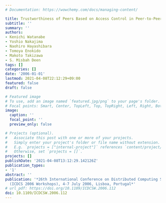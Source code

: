 ```yaml
---
# Documentation: https://wowchemy.com/docs/managing-content/

title: Trustworthiness of Peers Based on Access Control in Peer-to-Peer Overlay Networks
subtitle: ''
summary: ''
authors:
- Kenichi Watanabe
- Yoshio Nakajima
- Naohiro Hayashibara
- Tomoya Enokido
- Makoto Takizawa
- S. Misbah Deen
tags: []
categories: []
date: '2006-01-01'
lastmod: 2021-04-08T22:12:29+09:00
featured: false
draft: false

# Featured image
# To use, add an image named `featured.jpg/png` to your page's folder.
# Focal points: Smart, Center, TopLeft, Top, TopRight, Left, Right, BottomLeft, Bottom, BottomRight.
image:
  caption: ''
  focal_point: ''
  preview_only: false

# Projects (optional).
#   Associate this post with one or more of your projects.
#   Simply enter your project's folder or file name without extension.
#   E.g. `projects = ["internal-project"]` references `content/project/deep-learning/index.md`.
#   Otherwise, set `projects = []`.
projects: []
publishDate: '2021-04-08T13:12:29.142126Z'
publication_types:
- '1'
abstract: ''
publication: '*26th International Conference on Distributed Computing Systems Workshops
  (ICDCS 2006 Workshops), 4-7 July 2006, Lisboa, Portugal*'
# url_pdf: https://doi.org/10.1109/ICDCSW.2006.112
doi: 10.1109/ICDCSW.2006.112
---
```

